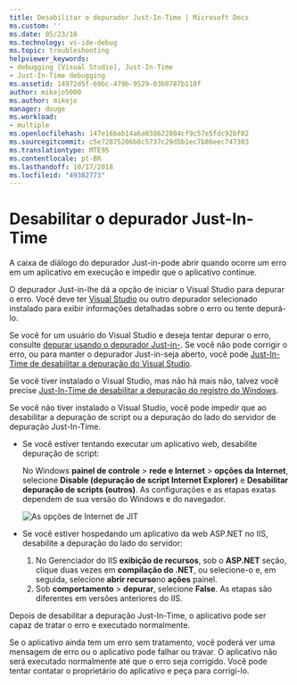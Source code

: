 ```yaml
---
title: Desabilitar o depurador Just-In-Time | Microsoft Docs
ms.custom: ''
ms.date: 05/23/18
ms.technology: vs-ide-debug
ms.topic: troubleshooting
helpviewer_keywords:
- debugging [Visual Studio], Just-In-Time
- Just-In-Time debugging
ms.assetid: 14972d5f-69bc-479b-9529-03b8787b118f
author: mikejo5000
ms.author: mikejo
manager: douge
ms.workload:
- multiple
ms.openlocfilehash: 147e16bab14a6a038622804cf9c57e5fdc92bf02
ms.sourcegitcommit: c5e72875206b8c5737c29d5b1ec7b86eec747303
ms.translationtype: MTE95
ms.contentlocale: pt-BR
ms.lasthandoff: 10/17/2018
ms.locfileid: "49382773"
---
```

# <a name="disable-the-just-in-time-debugger"></a>Desabilitar o depurador Just-In-Time 

A caixa de diálogo do depurador Just-in-pode abrir quando ocorre um erro em um aplicativo em execução e impedir que o aplicativo continue. 

O depurador Just-in-lhe dá a opção de iniciar o Visual Studio para depurar o erro. Você deve ter [Visual Studio](http://visualstudio.microsoft.com) ou outro depurador selecionado instalado para exibir informações detalhadas sobre o erro ou tente depurá-lo. 

Se você for um usuário do Visual Studio e deseja tentar depurar o erro, consulte [depurar usando o depurador Just-in-](../debugger/debug-using-the-just-in-time-debugger.md). Se você não pode corrigir o erro, ou para manter o depurador Just-in-seja aberto, você pode [Just-In-Time de desabilitar a depuração do Visual Studio](debug-using-the-just-in-time-debugger.md#BKMK_Enabling). 

Se você tiver instalado o Visual Studio, mas não há mais não, talvez você precise [Just-In-Time de desabilitar a depuração do registro do Windows](debug-using-the-just-in-time-debugger.md#disable-just-in-time-debugging-from-the-windows-registry). 

Se você não tiver instalado o Visual Studio, você pode impedir que ao desabilitar a depuração de script ou a depuração do lado do servidor de depuração Just-In-Time. 

- Se você estiver tentando executar um aplicativo web, desabilite depuração de script:
  
  No Windows **painel de controle** > **rede e Internet** > **opções da Internet**, selecione **Disable (depuração de script Internet Explorer)** e **Desabilitar depuração de scripts (outros)**. As configurações e as etapas exatas dependem de sua versão do Windows e do navegador.
  
  ![As opções de Internet de JIT](../debugger/media/jitinternetoptions.png "opções da internet do JIT")
  
- Se você estiver hospedando um aplicativo da web ASP.NET no IIS, desabilite a depuração do lado do servidor:

  1. No Gerenciador do IIS **exibição de recursos**, sob o **ASP.NET** seção, clique duas vezes em **compilação do .NET**, ou selecione-o e, em seguida, selecione **abrir recurso**no **ações** painel. 
  1. Sob **comportamento** > **depurar**, selecione **False**. As etapas são diferentes em versões anteriores do IIS.

Depois de desabilitar a depuração Just-In-Time, o aplicativo pode ser capaz de tratar o erro e executado normalmente. 

Se o aplicativo ainda tem um erro sem tratamento, você poderá ver uma mensagem de erro ou o aplicativo pode falhar ou travar. O aplicativo não será executado normalmente até que o erro seja corrigido. Você pode tentar contatar o proprietário do aplicativo e peça para corrigi-lo.

